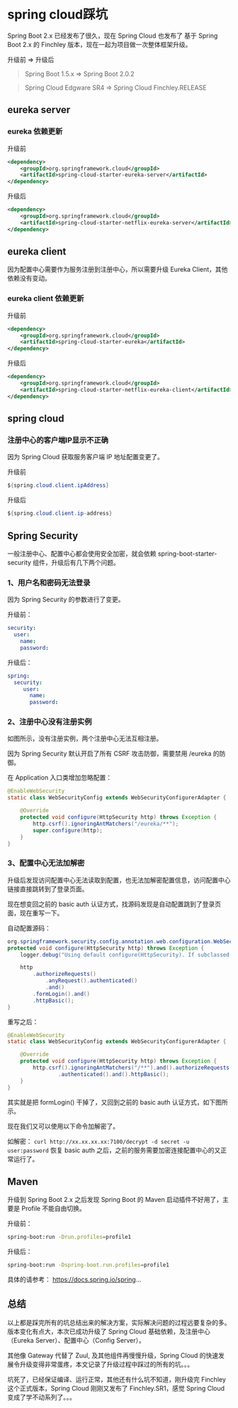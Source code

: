 # spring cloud踩坑

Spring Boot 2.x 已经发布了很久，现在 Spring Cloud 也发布了 基于 Spring Boot 2.x 的 Finchley 版本，现在一起为项目做一次整体框架升级。

升级前 => 升级后

> Spring Boot 1.5.x => Spring Boot 2.0.2

> Spring Cloud Edgware SR4 => Spring Cloud Finchley.RELEASE

## eureka server
### eureka 依赖更新
升级前
```xml
<dependency>
    <groupId>org.springframework.cloud</groupId>
    <artifactId>spring-cloud-starter-eureka-server</artifactId>
</dependency>
```
升级后
```xml
<dependency>
    <groupId>org.springframework.cloud</groupId>
    <artifactId>spring-cloud-starter-netflix-eureka-server</artifactId>
</dependency>
```

## eureka client
因为配置中心需要作为服务注册到注册中心，所以需要升级 Eureka Client，其他依赖没有变动。

### eureka client 依赖更新
升级前
```xml
<dependency>
    <groupId>org.springframework.cloud</groupId>
    <artifactId>spring-cloud-starter-eureka</artifactId>
</dependency>
```

升级后
```xml
<dependency>
    <groupId>org.springframework.cloud</groupId>
    <artifactId>spring-cloud-starter-netflix-eureka-client</artifactId>
</dependency>
```
## spring cloud
### 注册中心的客户端IP显示不正确
因为 Spring Cloud 获取服务客户端 IP 地址配置变更了。

升级前
```java
${spring.cloud.client.ipAddress}
```
升级后
```java
${spring.cloud.client.ip-address}
```


## Spring Security
一般注册中心、配置中心都会使用安全加密，就会依赖 spring-boot-starter-security 组件，升级后有几下两个问题。

### 1、用户名和密码无法登录

因为 Spring Security 的参数进行了变更。

升级前：
```yml
security:
  user:
    name:
    password:
```

升级后：
```yml
spring:
  security:
     user:
       name:
       password:
```

### 2、注册中心没有注册实例

如图所示，没有注册实例，两个注册中心无法互相注册。

因为 Spring Security 默认开启了所有 CSRF 攻击防御，需要禁用 /eureka 的防御。

在 Application 入口类增加忽略配置：
```java
@EnableWebSecurity
static class WebSecurityConfig extends WebSecurityConfigurerAdapter {

    @Override
    protected void configure(HttpSecurity http) throws Exception {
        http.csrf().ignoringAntMatchers("/eureka/**");
        super.configure(http);
    }
}
```

### 3、配置中心无法加解密

升级后发现访问配置中心无法读取到配置，也无法加解密配置信息，访问配置中心链接直接跳转到了登录页面。

现在想变回之前的 basic auth 认证方式，找源码发现是自动配置跳到了登录页面，现在重写一下。

自动配置源码：
```java
org.springframework.security.config.annotation.web.configuration.WebSecurityConfigurerAdapter#configure(org.springframework.security.config.annotation.web.builders.HttpSecurity)
protected void configure(HttpSecurity http) throws Exception {
    logger.debug("Using default configure(HttpSecurity). If subclassed this will potentially override subclass configure(HttpSecurity).");

    http
        .authorizeRequests()
            .anyRequest().authenticated()
            .and()
        .formLogin().and()
        .httpBasic();
}
```

重写之后：
```java
@EnableWebSecurity
static class WebSecurityConfig extends WebSecurityConfigurerAdapter {

    @Override
    protected void configure(HttpSecurity http) throws Exception {
        http.csrf().ignoringAntMatchers("/**").and().authorizeRequests().anyRequest()
                .authenticated().and().httpBasic();
    }
}
```

其实就是把 formLogin() 干掉了，又回到之前的 basic auth 认证方式，如下图所示。

现在我们又可以使用以下命令加解密了。

如解密：
`curl http://xx.xx.xx.xx:7100/decrypt -d secret -u user:password`
恢复 basic auth 之后，之前的服务需要加密连接配置中心的又正常运行了。

## Maven
升级到 Spring Boot 2.x 之后发现 Spring Boot 的 Maven 启动插件不好用了，主要是 Profile 不能自由切换。

升级前：
```sh
spring-boot:run -Drun.profiles=profile1
```
升级后：
```sh
spring-boot:run -Dspring-boot.run.profiles=profile1
```
具体的请参考：
https://docs.spring.io/spring...


## 总结
以上都是踩完所有的坑总结出来的解决方案，实际解决问题的过程远要复杂的多。版本变化有点大，本次已成功升级了 Spring Cloud 基础依赖，及注册中心（Eureka Server）、配置中心（Config Server）。

其他像 Gateway 代替了 Zuul, 及其他组件再慢慢升级，Spring Cloud 的快速发展令升级变得非常蛋疼，本文记录了升级过程中踩过的所有的坑。。。

坑死了，已经保证编译、运行正常，其他还有什么坑不知道，刚升级完 Finchley 这个正式版本，Spring Cloud 刚刚又发布了 Finchley.SR1，感觉 Spring Cloud 变成了学不动系列了。。。
